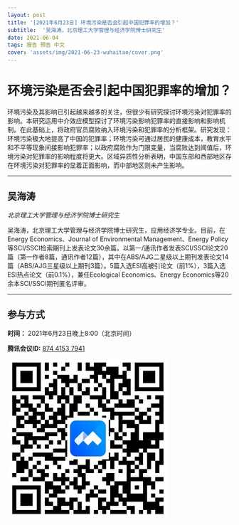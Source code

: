 ```yaml
---
layout: post
title: '[2021年6月23日] 环境污染是否会引起中国犯罪率的增加？'
subtitle:  '吴海涛，北京理工大学管理与经济学院博士研究生'
date: 2021-06-04
tags: 报告 预告 中文
cover: 'assets/img/2021-06-23-wuhaitao/cover.png'
---
```


# 环境污染是否会引起中国犯罪率的增加？

环境污染及其影响已引起越来越多的关注，但很少有研究探讨环境污染对犯罪率的影响。本研究运用中介效应模型探讨了环境污染影响犯罪率的直接影响和影响机制。在此基础上，将政府官员腐败纳入环境污染和犯罪率的分析框架。研究发现：环境污染极大地提高了中国的犯罪率；环境污染可通过居民的健康成本，教育水平和不平等现象间接影响犯罪率；以政府腐败作为门限变量，当腐败达到阈值后，环境污染对犯罪率的影响程度将更大。区域异质性分析表明，中国东部和西部地区存在环境污染对犯罪率的显着正面影响，而中部地区则未产生影响。


----------

## 吴海涛

*北京理工大学管理与经济学院博士研究生*

吴海涛，北京理工大学管理与经济学院博士研究生，应用经济学专业。目前，在Energy Economics、Journal of Environmental Management、Energy Policy等SCI/SSCI检索期刊上发表论文30余篇。以第一/通讯作者发表SCI/SSCI论文20篇（第一作者8篇，通讯作者12篇），其中在ABS/AJG二星级以上期刊发表论文14篇（ABS/AJG三星级以上期刊3篇）。5篇入选ESI高被引论文（前1%），3篇入选ESI热点论文（前0.1%），兼任Ecological Economics、Energy Economics等20余本SCI/SSCI期刊匿名评审。	

-----------
##  参与方式

 **时间：** 2021年6月23日晚上8:00（北京时间）

 **腾讯会议ID:** [874 4153 7941](https://meeting.tencent.com/s/UIeb8Y3Vky8l)

 ![meeting link](/assets/img/2021-06-23-wuhaitao/link.jpeg)